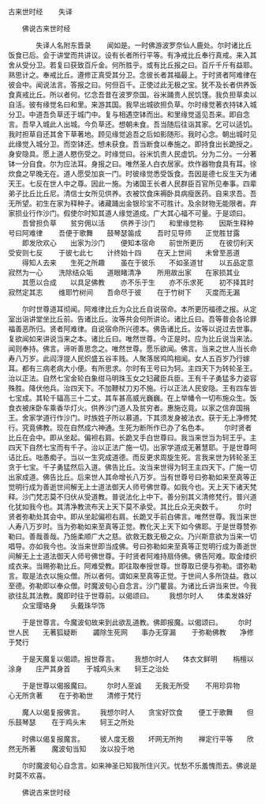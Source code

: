   古来世时经
　　失译




　　佛说古来世时经

　　　　失译人名附东晋录
　　闻如是。一时佛游波罗奈仙人鹿处。尔时诸比丘饭食已后。会于讲堂而共讲议。设有长者所行平等。有净戒比丘奉行真戒。来入其舍从受分卫。若复曰获致百斤金。何所胜乎。或有比丘报之曰。百斤千斤有益耶。熟思计之。奉戒比丘。遵修正真受其分卫。念彼长者其福最上。于时贤者阿难律在彼会中。闻说法言。答报之曰。何但百千。正使过此无极之宝。犹不及长者供养饭食真戒比丘。所以者何。忆念吾昔在波罗奈国。谷米踊贵人民饥馑。我负担草卖以自活。彼有缘觉名曰和里。来游其国。我早出城欲担负草。尔时缘觉著衣持钵入城分卫。中道吾负草还于城门中。复与相遇空钵而出。和里缘觉遥见吾来。即自念言。吾早入城此人出城。今负草还。想朝未食。吾当随后往诣其家。乞可以适饥。我时担草自还其舍下草著地。顾见缘觉追吾之后如影随形。我时心念。朝出城时见此缘觉入城分卫。而空钵还。想未获食。吾当断食以奉施之。即持食出长跪授之。身安隐具。愿上道人愍伤受之。时缘觉曰。谷米饥贵人民虚饥。分为二分。一分著钵一分自食。尔为应法耳。身报之曰。唯然圣人白衣居家。炊作器物食具有耳。徐炊食之早晚无在。道人愿受加哀一门。时彼缘觉悉受饭食。吾因是德七反生天为诸天王。七反在世人中之尊。因此一施。为诸国王长者人民群臣百官所见奉事。四辈弟子比丘比丘尼。清信士女所见供养。衣被饮食床褥卧具病瘦医药。自来求吾。吾无所望。初生在家为释种子。诸藏踊出金银珍宝不可胜计。及余财物无能限者。弃家损业行作沙门。假使尔时知其道人缘觉道成。广大其心福不可量。于是颂曰。
　　吾曾担负草　　贫穷佣以活
　　供养于沙门　　和里缘觉称
　　因斯生释种　　号曰阿难律
　　吾便于歌舞　　鼓琴瑟笛成
　　吾时见导师　　正觉胜甘露
　　即发欣欢心　　出家为沙门
　　便知本宿命　　前世所更历
　　在彼忉利天　　受安则七反
　　于彼七此七　　计终始十四
　　在天上世间　　未曾至恶道
　　得知人去来　　生死之所趣
　　虽在于彼乐　　不如圣道甘
　　以五品定意　　寂然为一心
　　洗除结众垢　　道眼睹清净
　　所用故出家　　在家损其业
　　其愿以合成　　以具足佛教
　　亦不乐于生　　亦不乐求死
　　初不择其时　　寂然定其志
　　维耶竹树间　　吾命尽于彼
　　在于竹树下　　灭度而无漏

　　尔时世尊道耳彻闻。阿难律比丘为众比丘自说宿命。本所更历福德之报。从定室出诣讲堂坐比丘前。告诸比丘。汝等共会何所讲论。诸比丘曰。吾等普会各论罪福善恶所归。贤者阿难律。自说宿命所兴德本。佛告诸比丘。汝等以说过去世事。复欲闻如来讲说当来之本。诸比丘曰。唯然世尊。今正是时。应为比丘说当来法。闻则奉持。佛言。谛听善思念之。唯然世尊。愿乐欲闻。佛言。当来之世人当长命寿八万岁。此阎浮提人民炽盛五谷丰贱。人聚落居鸡鸣相闻。女人五百岁乃行嫁耳。都有三病老病大小便。有所思求。尔时有王号曰为轲。主四天下为转轮圣王。治以正法。自然七宝金轮白象绀马明珠玉女之妇藏臣兵臣。王有千子勇猛多力姿容殊胜。降伏他兵。治四天下。不加鞭杖刀刃不施。行以正法人民安隐。王有四车皆七宝成。其轮千辐高三十二丈。其车甚高威光巍巍。在上举幡令一切布施众生。饭食衣被床卧车乘香华灯火。供养沙门道人及贫穷者。惠施讫竟。以家之信弃国捐王。舍家学道行作沙门。时族姓子所以慕道。下其须发身被法衣。获于无上净修梵行。究竟佛教。现在自然成六神通。生死为断所作已办了名色本。
　　尔时贤者比丘在会中。即从坐起。偏袒右肩。长跪叉手白世尊曰。我当来世当为轲王乎。主四天下自然七宝而有千子。治以正法广施一切。出家学道成无著慧耶。于是世尊呵诘比丘。咄愚痴子。当以一生究成道德。而反更求周旋生死。言我来世为转轮圣王贪于七宝。千子勇猛然后入道。佛告比丘。汝当来世得为轲王主四天下。广施一切出家成道。佛告比丘。后来世人其命增长八万岁。当有世尊号曰弥勒如来至真等正觉明行成为善逝世间解无上士道法御天人师号佛世尊。如我今也。天上天下诸天梵释。沙门梵志莫不归伏从受道教。普说法化上中下。善分别其义清修梵行。普兴道化犹如我今也。其清净教流布天上天下莫不承受。其比丘众无央数千。
　　尔时贤者弥勒处其会中。即从坐起偏袒右肩。长跪叉手前白佛言。唯然世尊。我当来世人寿八万岁时。当为弥勒如来至真等正觉。教化天上天下如今佛耶。于是世尊赞弥勒曰。善哉善哉。乃施柔顺广大之慈。欲救无数无极之众。乃兴斯意欲为当来一切唱导。亦如我今也。汝当来世即当成佛。号曰弥勒如来至真等正觉明行成为善逝世间解无上士道法御天人师号佛世尊。于时贤者阿难持扇侍佛。佛告阿难。取金缕织成衣来。当赐弥勒比丘。阿难受教。即往取奉授世尊。世尊取已便与弥勒。谓弥勒言。取是法衣以施众僧。所以者何。谓如来至真等正觉。于世间人多所饶益。救以至德。弥勒即以奉众僧。时魔波旬心自念言。沙门瞿昙。为诸比丘讲当来世。今我欲往乱其法教。魔即时往于世尊前。以偈颂曰。
　　我想尔时人　　体柔发姝好
　　众宝璎珞身　　头戴珠华饰

　　于是世尊言。今魔波旬故来到此欲乱道教。佛即报魔。以偈颂曰。
　　尔时世人民　　无著狐疑断
　　蠲除生死网　　事办无穿漏
　　于弥勒佛教　　净修于梵行

　　于是天魔复以偈颂。报世尊言。
　　我想尔时人　　体衣文鲜明
　　栴檀以涂身　　庄严其身首
　　于城鸡头末　　轲王之治处

　　于是世尊以偈报魔曰。
　　尔时人至诚　　无我无所受
　　不用珍异物　　心无所贪著
　　在于弥勒世　　清修于梵行

　　魔人以偈复报佛言。
　　我想尔时人　　贪宝好饮食
　　便工于歌舞　　但乐鼓琴瑟
　　在于鸡头末　　轲王之所处

　　时佛以偈复报魔言。
　　彼人度无极　　坏网无所拘
　　禅定行平等　　欣然无所著
　　魔波旬当知　　汝以投于地

　　尔时魔波旬心自念言。如来神圣已知我所住兴灭。忧愁不乐羞愧而去。佛说是时莫不欢喜。

　　佛说古来世时经


